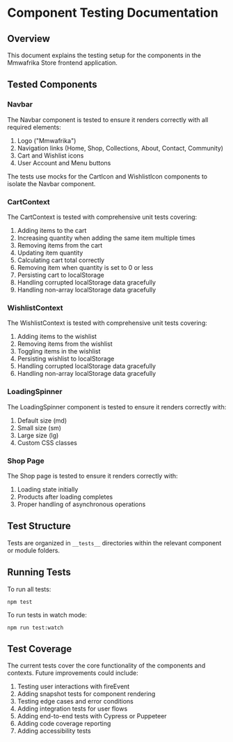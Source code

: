 # Component Testing Documentation

## Overview

This document explains the testing setup for the components in the Mmwafrika Store frontend application.

## Tested Components

### Navbar

The Navbar component is tested to ensure it renders correctly with all required elements:

1. Logo ("Mmwafrika")
2. Navigation links (Home, Shop, Collections, About, Contact, Community)
3. Cart and Wishlist icons
4. User Account and Menu buttons

The tests use mocks for the CartIcon and WishlistIcon components to isolate the Navbar component.

### CartContext

The CartContext is tested with comprehensive unit tests covering:

1. Adding items to the cart
2. Increasing quantity when adding the same item multiple times
3. Removing items from the cart
4. Updating item quantity
5. Calculating cart total correctly
6. Removing item when quantity is set to 0 or less
7. Persisting cart to localStorage
8. Handling corrupted localStorage data gracefully
9. Handling non-array localStorage data gracefully

### WishlistContext

The WishlistContext is tested with comprehensive unit tests covering:

1. Adding items to the wishlist
2. Removing items from the wishlist
3. Toggling items in the wishlist
4. Persisting wishlist to localStorage
5. Handling corrupted localStorage data gracefully
6. Handling non-array localStorage data gracefully

### LoadingSpinner

The LoadingSpinner component is tested to ensure it renders correctly with:

1. Default size (md)
2. Small size (sm)
3. Large size (lg)
4. Custom CSS classes

### Shop Page

The Shop page is tested to ensure it renders correctly with:

1. Loading state initially
2. Products after loading completes
3. Proper handling of asynchronous operations

## Test Structure

Tests are organized in `__tests__` directories within the relevant component or module folders.

## Running Tests

To run all tests:

```
npm test
```

To run tests in watch mode:

```
npm run test:watch
```

## Test Coverage

The current tests cover the core functionality of the components and contexts. Future improvements could include:

1. Testing user interactions with fireEvent
2. Adding snapshot tests for component rendering
3. Testing edge cases and error conditions
4. Adding integration tests for user flows
5. Adding end-to-end tests with Cypress or Puppeteer
6. Adding code coverage reporting
7. Adding accessibility tests